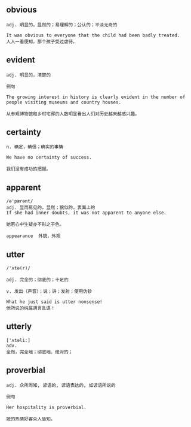 ## obvious
```
adj. 明显的，显然的；易理解的；公认的；平淡无奇的

It was obvious to everyone that the child had been badly treated.
人人一看便知，那个孩子受过虐待。
```

## evident
```
adj. 明显的，清楚的

例句

The growing interest in history is clearly evident in the number of people visiting museums and country houses.

从参观博物馆和乡村宅邸的人数明显看出人们对历史越来越感兴趣。
```
## certainty
```
n. 确定，确信；确实的事情

We have no certainty of success.

我们没有成功的把握。
```

## apparent
```
/ə'pærənt/
adj. 显而易见的，显然；貌似的，表面上的
If she had inner doubts, it was not apparent to anyone else.

她若心中生疑亦不形之于色。

appearance  外貌，外观
```

## utter
```
/'ʌtə(r)/

adj. 完全的；彻底的；十足的

v. 发出（声音）；说；讲；发射；使用伪钞

What he just said is utter nonsense!
他所说的纯属胡言乱语！
```

## utterly
```
['ʌtəli:]
adv.
全然，完全地；彻底地，绝对的；
```
## proverbial
```
adj. 众所周知, 谚语的, 谚语表达的, 如谚语所说的

例句

Her hospitality is proverbial.

她的热情好客众人皆知。
```
